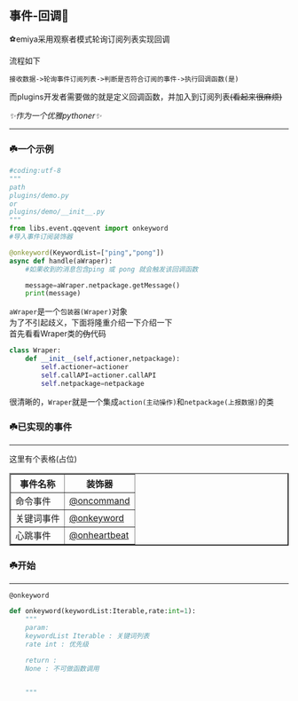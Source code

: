 ## 事件-回调🌸
⚽emiya采用观察者模式轮询订阅列表实现回调<br>


流程如下

```
接收数据->轮询事件订阅列表->判断是否符合订阅的事件->执行回调函数(是)
```
而plugins开发者需要做的就是定义回调函数，并加入到订阅列表<s>(看起来很麻烦)</s>

_✨作为一个优雅pythoner✨_
___
### ☘️一个示例
```python
#coding:utf-8
"""
path
plugins/demo.py
or
plugins/demo/__init__.py
"""
from libs.event.qqevent import onkeyword
#导入事件订阅装饰器

@onkeyword(KeywordList=["ping","pong"])
async def handle(aWraper):
    #如果收到的消息包含ping 或 pong 就会触发该回调函数

    message=aWraper.netpackage.getMessage()
    print(message)

```
`aWraper`是一个`包装器(Wraper)`对象<br>
为了不引起歧义，下面将隆重介绍一下介绍一下<br>
首先看看Wraper类的<s>伪</s>代码
```python
class Wraper:
    def __init__(self,actioner,netpackage):
        self.actioner=actioner
        self.callAPI=actioner.callAPI
        self.netpackage=netpackage
```
很清晰的，`Wraper`就是一个集成`action(主动操作)`和`netpackage(上报数据)`的类




### ☘️已实现的事件
---
这里有个表格(占位)
<table border="2" width="400px">
 <tr>
  <th>事件名称</th>
  <th>装饰器</th>
 </tr>
 <tr>
  <td>命令事件</td>
  <td>
   <a href="#oncmmand">
    @oncommand
   </a>
  </td>
 </tr>
 <tr>
  <td>关键词事件</td>
  <td>
   <a href="#onkeyword">
    @onkeyword
   </a>
  </td>
 </tr>
  <tr>
  <td>心跳事件</td>
  <td>
   <a href="#onheartbeat">
    @onheartbeat
   </a>
  </td>
 </tr>
</table>
  
### ☘️开始
___
<a name="onkeyword">`@onkeyword`</a>

```python
def onkeyword(keywordList:Iterable,rate:int=1):
    """
    param:
    keywordList Iterable : 关键词列表
    rate int : 优先级

    return :
    None : 不可做函数调用
    

    """
    
```
